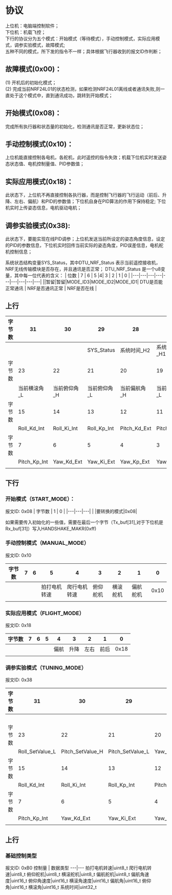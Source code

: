 
# 协议
上位机：电脑端控制软件；  
下位机：机载飞控；  
下行的协议分为五个模式：开始模式（等待模式），手动控制模式，实际应用模式，调参实验模式，故障模式;  
五种不同的模式，所下发的指令不一样；具体根据飞行器收到的报文ID作判断；  
## 故障模式(0x00)：
(1) 开机后的初始化模式；  
(2) 完成当前NRF24L01的状态检测，如果检测NRF24L01离线或者通讯失败,则一直处于这个模式中，直到通讯成功，跳转到开始模式；
## 开始模式(0x08)：  
完成所有执行器和状态量的初始化，检测通讯是否正常，更新状态位；
## 手动控制模式(0x10)：  
上位机能直接控制各电机，各舵机，此时遥控的指令失效；机载下位机实时发送姿态状态值、电机控制量值、PID参数值；  
## 实际应用模式(0x18)：  
此状态下，上位机不再直接控制各执行器，而是控制飞行器的飞行运动（前后、升降、左右、偏航）和PID的参数值；下位机自身在PID算法的作用下保持稳定; 下位机实时上传姿态信息，电机驱动电机；
## 调参实验模式(0x38):  
此状态下，要能实现在线PID调参；上位机发送当前所设定的姿态角度信息，设定的PID的参数信息，下位机实时回传当前实际的姿态角度，PID误差信息，电机舵机控制信息；  

系统状态结构变量SYS_Status，其中DTU_NRF_Status 表示当前遥控接收机，NRF无线传输模块是否存在，并且通讯是否正常；
DTU_NRF_Status 是一个u8变量，其中每一位代表的含义：
| 位数 | 7 | 6 | 5 |4| 3 | 2 | 1 | 0 |
|---|---|---|---|---|---|---|---|---|
||暂留|暂留|MODE_ID3|MODE_ID2|MODE_ID1| DTU是否能正常通讯 | NRF是否通讯正常 | NRF是否在线 |


## 上行  

| 字节数 |31|30|29|28|27|26|25|24|
|---|---|---|---|---|---|---|---|---|
||||SYS_Status|系统时间_H2|系统时间_H1|系统时间_L2|系统时间_L1|当前横滚角_H|
| 字节数 |23|22|21|20|19|18|17|16|
||当前横滚角_L|当前俯仰角_H|当前俯仰角_L|当前偏航角_H|当前偏航角_L|Roll_Kd_Ext|Roll_Ki_Ext|Roll_Kp_Ext|
|字节数| 15|14|13|12| 11 | 10 | 9 | 8 |
||Roll_Kd_Int|Roll_Ki_Int|Roll_Kp_Int|Pitch_Kd_Ext|Pitch_Ki_Ext|Pitch_Kp_Ext|Pitch_Kd_Int|Pitch_Ki_Int|
|字节数| 7 | 6 | 5 |4| 3 | 2 | 1 | 0 |
||Pitch_Kp_Int|Yaw_Kd_Ext|Yaw_Ki_Ext|Yaw_Kp_Ext|Yaw_Kd_Int|Yaw_Ki_Int|Yaw_Kp_Int|0xAA|
||||||||||

## 下行
### 开始模式（START_MODE）：  
报文ID: 0x08 
| 字节数 | 1 | 0 |
|---|---|---|
|  |要转换的模式|0x08|

如果需要传入初始化的一些值，需要在最后一个字节（Tx_buf[31],对于下位机是Rx_buf[31]）写入HANDSHAKE_MAKR(0xff)
### 手动控制模式（MANUAL_MODE）

报文ID: 0x10

|字节数| 7 | 6 | 5 |4| 3 | 2 | 1 | 0 |
|---|---|---|---|---|---|---|---|---|
||||拍打电机转速|爬行电机转速|俯仰舵机|横滚舵机|偏航舵机|0x10|
||||||||||


### 实际应用模式（FLIGHT_MODE）
报文ID: 0x18

|字节数| 7 | 6 | 5 |4| 3 | 2 | 1 | 0 |
|---|---|---|---|---|---|---|---|---|
|||||偏航|升降|左右|前后|0x18|
||||||||||

### 调参实验模式（TUNING_MODE）
报文ID: 0x38

| 字节数 |31|30|29|28|27|26|25|24|
|---|---|---|---|---|---|---|---|---|
|||||||||Roll_SetValue_H|
| 字节数 |23|22|21|20|19|18|17|16|
||Roll_SetValue_L|Pitch_SetValue_H|Pitch_SetValue_L|Yaw_SetValue_H|Yaw_SetValue_L|Roll_Kd_Ext|Roll_Ki_Ext|Roll_Kp_Ext|
|字节数| 15|14|13|12| 11 | 10 | 9 | 8 |
||Roll_Kd_Int|Roll_Ki_Int|Roll_Kp_Int|Pitch_Kd_Ext|Pitch_Ki_Ext|Pitch_Kp_Ext|Pitch_Kd_Int|Pitch_Ki_Int|
|字节数| 7 | 6 | 5 | 4 | 3 | 2 | 1 | 0 |
||Pitch_Kp_Int|Yaw_Kd_Ext|Yaw_Ki_Ext|Yaw_Kp_Ext|Yaw_Kd_Int|Yaw_Ki_Int|Yaw_Kp_Int|0x38|
||||||||||




## 上行
### 基础控制类型
报文ID: 0xB0
控制量 | 数据类型
---|---
拍打电机转速|uint8_t
爬行电机转速|uint8_t
俯仰舵机|uint8_t
横滚舵机|uint8_t
偏航舵机|uint8_t
偏航角速度|uint16_t
俯仰角速度|uint16_t
横滚角速度|uint16_t
偏航角|uint16_t
俯仰角|uint16_t
横滚角|uint16_t
系统时间|uint32_t




